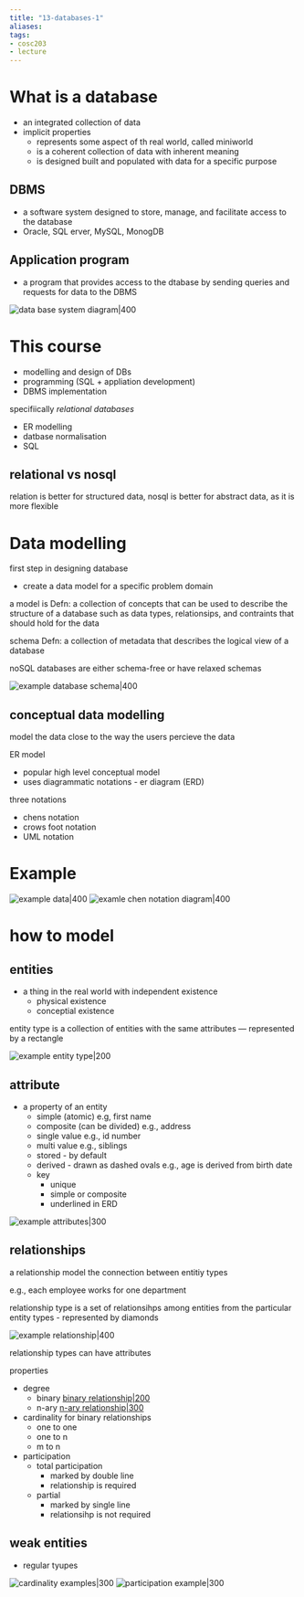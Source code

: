 ```yaml
---
title: "13-databases-1"
aliases: 
tags: 
- cosc203
- lecture
---
```


# What is a database
- an integrated collection of data
- implicit properties
	- represents some aspect of th real world, called miniworld
	- is a coherent collection of data with inherent meaning
	- is designed built and populated with data for a specific purpose

## DBMS
- a software system designed to store, manage, and facilitate access to the database
- Oracle, SQL erver, MySQL, MonogDB

## Application program
- a program that provides access to the dtabase by sending queries and requests for data to the DBMS

![data base system diagram|400](https://i.imgur.com/3xzWCw6.png)

# This course
- modelling and design of DBs 
- programming  (SQL + appliation development)
- DBMS implementation

specifiically *relational databases*
- ER modelling
- datbase normalisation
- SQL

## relational vs nosql
relation is better for structured data, nosql is better for abstract data, as it is more flexible

# Data modelling
first step in designing database
- create a data model for a specific problem domain

a model is Defn: a collection of concepts that can be used to describe the structure of a database such as data types, relationsips, and contraints that should hold for the data

schema Defn: a collection of metadata that describes the logical view of a database

noSQL databases are either schema-free or have relaxed schemas

![example database schema|400](https://i.imgur.com/09ATkHZ.png)

## conceptual data modelling
model the data close to the way the users percieve the data

ER model
- popular high level conceptual model
- uses diagrammatic notations - er diagram (ERD)

three notations
- chens notation
- crows foot notation
- UML notation

# Example
![example data|400](https://i.imgur.com/t3fjN78.png)
![examle chen notation diagram|400](https://i.imgur.com/5a2TCXm.png)


# how to model
## entities
- a thing in the real world with independent existence
	- physical existence
	- conceptial existence

entity type is a collection of entities with the same attributes — represented by a rectangle

![example entity type|200](https://i.imgur.com/70VJhDg.png)

## attribute
- a property of an entity
	- simple (atomic) e.g, first name
	- composite (can be divided) e.g., address
	- single value e.g., id number
	- multi value e.g., siblings
	- stored - by default
	- derived - drawn as dashed ovals e.g., age is derived from birth date
	- key
		- unique
		- simple or composite
		- underlined in ERD

![example attributes|300](https://i.imgur.com/D50Uxad.png)

## relationships
a relationship model the connection between entitiy types

e.g., each employee works for one department

relationship type is a set of relationsihps among entities from the particular entity types
	- represented by diamonds

![example relationship|400](https://i.imgur.com/5ZmJerl.png)


relationship types can have attributes

 properties
 - degree
	 - binary [binary relationship|200](https://i.imgur.com/QDpdMo7.png)
	 - n-ary [n-ary relationship|300](https://i.imgur.com/7oIJP5j.png)
- cardinality for binary relationships
	- one to one
	- one to n
	- m to n
- participation
	- total participation
		- marked by double line
		- relationship is required
	- partial
		- marked by single line
		- relationsihp is not required

## weak entities
- regular tyupes 

![cardinality examples|300](https://i.imgur.com/DmHQaVc.png)
![participation example|300](https://i.imgur.com/hH0v4bR.png)

